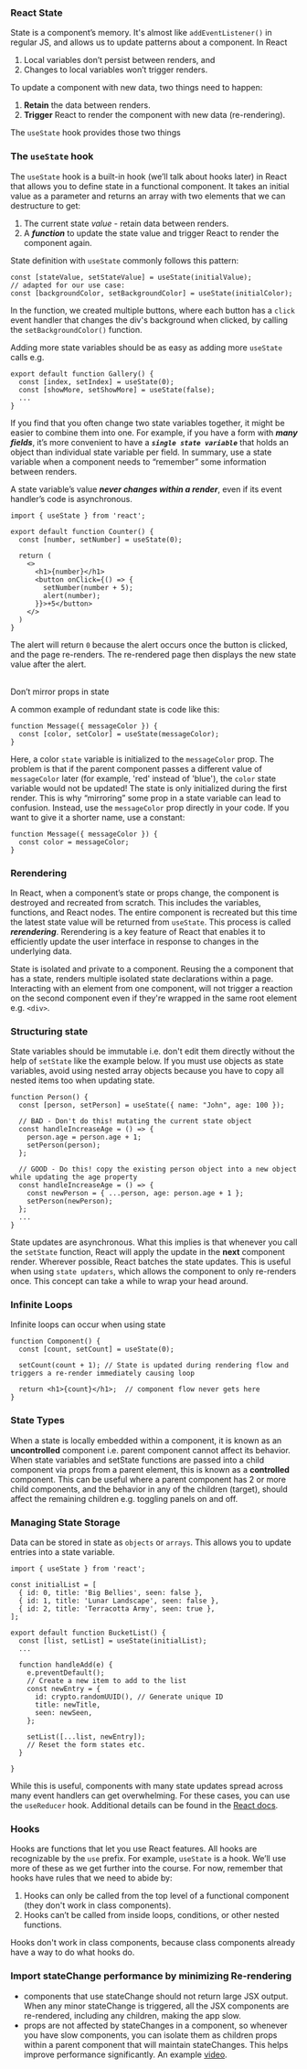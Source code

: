### React State
State is a component’s memory. It's almost like `addEventListener()` in regular JS, and allows us to update patterns about a component. In React
1. Local variables don’t persist between renders, and 
2. Changes to local variables won’t trigger renders.

To update a component with new data, two things need to happen:
1. **Retain** the data between renders.
2. **Trigger** React to render the component with new data (re-rendering).

The `useState` hook provides those two things

### The `useState` hook
The `useState` hook is a built-in hook (we’ll talk about hooks later) in React that allows you to define state in a functional component. It takes an initial value as a 
parameter and returns an array with two elements that we can destructure to get:
1. The current state *value* - retain data between renders.
2. A ***function*** to update the state value and trigger React to render the component again.

State definition with `useState` commonly follows this pattern:
```JS
const [stateValue, setStateValue] = useState(initialValue);
// adapted for our use case:
const [backgroundColor, setBackgroundColor] = useState(initialColor);
```

In the function, we created multiple buttons, where each button has a `click` event handler that changes the div's background when clicked, by calling 
the `setBackgroundColor()` function. <br>

Adding more state variables should be as easy as adding more `useState` calls e.g.
```JS
export default function Gallery() {
  const [index, setIndex] = useState(0);
  const [showMore, setShowMore] = useState(false);
  ...
}
```

If you find that you often change two state variables together, it might be easier to combine them into one. For example, if you have a form with ***many fields***, it’s more 
convenient to have a ***`single state variable`*** that holds an object than individual state variable per field. In summary, use a state variable when a component needs to 
“remember” some information between renders. <br>

A state variable’s value ***never changes within a render***, even if its event handler’s code is asynchronous.
```JS
import { useState } from 'react';

export default function Counter() {
  const [number, setNumber] = useState(0);

  return (
    <>
      <h1>{number}</h1>
      <button onClick={() => {
        setNumber(number + 5);
        alert(number);
      }}>+5</button>
    </>
  )
}
```
The alert will return `0` because the alert occurs once the button is clicked, and the page re-renders. The re-rendered page then displays the new state value after the alert. <br><br>

Don’t mirror props in state <br>

A common example of redundant state is code like this:
```JS
function Message({ messageColor }) {
  const [color, setColor] = useState(messageColor);
}
```
Here, a color `state` variable is initialized to the `messageColor` prop. The problem is that if the parent component passes a different value of `messageColor` later (for example, 
'red' instead of 'blue'), the `color` state variable would not be updated! The state is only initialized during the first render.
This is why “mirroring” some prop in a state variable can lead to confusion. Instead, use the `messageColor` prop directly in your code. If you want to give it a shorter name, 
use a constant:
```JS
function Message({ messageColor }) {
  const color = messageColor;
}
```

### Rerendering
In React, when a component’s state or props change, the component is destroyed and recreated from scratch. This includes the variables, functions, and React nodes. The entire 
component is recreated but this time the latest state value will be returned from `useState`. This process is called ***rerendering***. Rerendering is a key feature of React 
that enables it to efficiently update the user interface in response to changes in the underlying data. <br>

State is isolated and private to a component. Reusing the a component that has a state, renders multiple isolated state declarations within a page. Interacting with an element 
from one component, will not trigger a reaction on the second component even if they're wrapped in the same root element e.g. `<div>`.


### Structuring state
State variables should be immutable i.e. don't edit them directly without the help of `setState` like the example below. If you must use objects as state variables, avoid
using nested array objects because you have to copy all nested items too when updating state.
```JS
function Person() {
  const [person, setPerson] = useState({ name: "John", age: 100 });

  // BAD - Don't do this! mutating the current state object
  const handleIncreaseAge = () => {
    person.age = person.age + 1;
    setPerson(person);
  };

  // GOOD - Do this! copy the existing person object into a new object while updating the age property
  const handleIncreaseAge = () => {
    const newPerson = { ...person, age: person.age + 1 };
    setPerson(newPerson);
  };
  ...
}
```
State updates are asynchronous. What this implies is that whenever you call the `setState` function, React will apply the update in the **next** component render. Wherever possible, React batches the state updates. This is useful when using `state updaters`, which allows the component to only re-renders once. This concept can take a while to 
wrap your head around.

### Infinite Loops
Infinite loops can occur when using state
```JS
function Component() {
  const [count, setCount] = useState(0);

  setCount(count + 1); // State is updated during rendering flow and triggers a re-render immediately causing loop

  return <h1>{count}</h1>;  // component flow never gets here
}
```

### State Types
When a state is locally embedded within a component, it is known as an **uncontrolled** component i.e. parent component cannot affect its behavior. When state variables 
and setState functions are passed into a child component via props from a parent element, this is known as a **controlled** component. This can be useful where a parent 
component has 2 or more child components, and the behavior in any of the children (target), should affect the remaining children e.g. toggling panels on and off.


### Managing State Storage
Data can be stored in state as `objects` or `arrays`. This allows you to update entries into a state variable.
```JS
import { useState } from 'react';

const initialList = [
  { id: 0, title: 'Big Bellies', seen: false },
  { id: 1, title: 'Lunar Landscape', seen: false },
  { id: 2, title: 'Terracotta Army', seen: true },
];

export default function BucketList() {
  const [list, setList] = useState(initialList);
  ...

  function handleAdd(e) {
    e.preventDefault();
    // Create a new item to add to the list
    const newEntry = {
      id: crypto.randomUUID(), // Generate unique ID
      title: newTitle,
      seen: newSeen,
    };

    setList([...list, newEntry]);
    // Reset the form states etc.
  }

}
```
While this is useful, components with many state updates spread across many event handlers can get overwhelming. For these cases, you can use the `useReducer` hook.
Additional details can be found in the [React docs](https://react.dev/learn/managing-state#extracting-state-logic-into-a-reducer).


### Hooks
Hooks are functions that let you use React features. All hooks are recognizable by the `use` prefix. For example, `useState` is a hook. We’ll use more of these as we get further 
into the course. For now, remember that hooks have rules that we need to abide by:
1. Hooks can only be called from the top level of a functional component (they don't work in class components).
2. Hooks can’t be called from inside loops, conditions, or other nested functions.

Hooks don't work in class components, because class components already have a way to do what hooks do.


### Import stateChange performance by minimizing Re-rendering
- components that use stateChange should not return large JSX output. When any minor stateChange is triggered, all the JSX components are 
re-rendered, including any children, making the app slow.
- props are not affected by stateChanges in a component, so whenever you have slow components, you can isolate them as children props within a parent 
component that will maintain stateChanges. This helps improve performance significantly. An example [video](https://www.youtube.com/watch?v=7sgBhmLjVws).